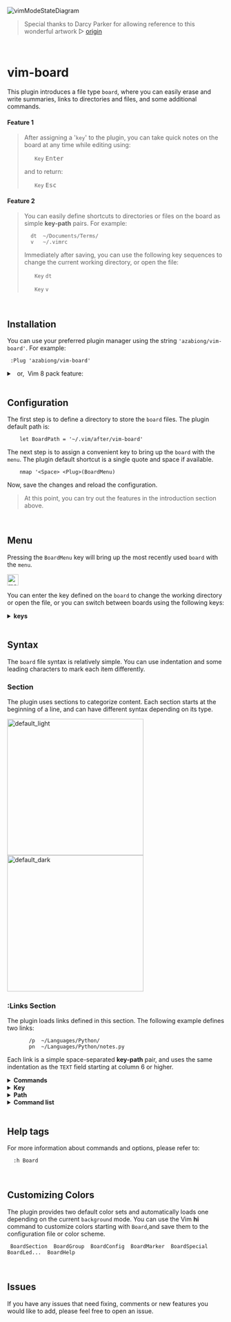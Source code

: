 <!-- https://github.com/azabiong/vim-board -->

![vimModeStateDiagram](https://rawgit.com/darcyparker/1886716/raw/vimModeStateDiagram.svg)
> Special thanks to Darcy Parker for allowing reference to this wonderful artwork ▷ [origin](https://rawgit.com/darcyparker/1886716/raw/vimModeStateDiagram.svg)

<br>

# vim-board

This plugin introduces a file type `board`, where you can easily erase and write summaries,
links to directories and files, and some additional commands.

#### Feature 1

> After assigning a '`key`' to the plugin, you can take quick notes on the board at any time while editing using:
>
> &nbsp; &nbsp; &nbsp; `Key` <kbd>Enter</kbd>
>
> and to return:
>
> &nbsp; &nbsp; &nbsp; `Key` <kbd>Esc</kbd>

#### Feature 2

> You can easily define shortcuts to directories or files on the board as simple **key-path** pairs. For example:
> ```
>   dt  ~/Documents/Terms/
>   v   ~/.vimrc
> ```
> Immediately after saving, you can use the following key sequences to change the
> current working directory, or open the file:
>
> &nbsp; &nbsp; &nbsp; `Key` `dt`
>
> &nbsp; &nbsp; &nbsp; `Key` `v`

<br>

## Installation

You can use your preferred plugin manager using the string `'azabiong/vim-board'`. For example:
```vim
 :Plug 'azabiong/vim-board'
```
<details>
<summary> &nbsp; or,&nbsp; Vim 8 pack feature: </summary>
<br>

> |Linux, Mac| Windows &nbsp;|
> |:--:|--|
> |~/.vim| ~/vimfiles|
>
> in the terminal:
> ```zsh
> cd ~/.vim && git clone --depth=1 https://github.com/azabiong/vim-board.git pack/azabiong/start/vim-board
> cd ~/.vim && vim -u NONE -c "helptags pack/azabiong/start/vim-board/doc" -c q
> ```
</details>
<br>

## Configuration

The first step is to define a directory to store the `board` files. The plugin default path is:
```vim
    let BoardPath = '~/.vim/after/vim-board'
```
The next step is to assign a convenient key to bring up the `board` with the `menu`. The plugin
default shortcut is a single quote and space if available.
```vim
    nmap '<Space> <Plug>(BoardMenu)
```
Now, save the changes and reload the configuration.

> At this point, you can try out the features in the introduction section above.

<br>

## Menu

Pressing the `BoardMenu` key will bring up the most recently used `board` with the `menu`.

<img height="26" alt="menu" src="https://user-images.githubusercontent.com/83812658/161204572-0c8f6aa7-8c0b-4fc4-b5da-82bbfb4e69e0.png"><br>

You can enter the key defined on the `board` to change the working directory or
open the file, or you can switch between boards using the following keys:

<details>
<summary><b> keys </b></summary>
<br>

  |key|function|
  |:--:|:--|
  |<kbd>Enter</kbd>|edit current board|
  |<kbd>Esc</kbd>  |return|
  |<kbd>;</kbd>    |return|
  |<kbd>Space</kbd>|scroll down|
  |<kbd>↓</kbd>    |scroll down|
  |<kbd>↑</kbd>    |scroll up|
  |<kbd>Ctrl</kbd><kbd>Space</kbd> |scroll up|
  |<kbd>-</kbd>    |switch to previous board|
  |<kbd>=</kbd>    |switch to main board|
  |<kbd>+</kbd>    |add new board|
  |<kbd>.</kbd>    |link current board|
  |<kbd>:</kbd>    |command-line mode|

For manually opened boards, you can use the `(.)link` menu with the <kbd>.</kbd> key to
activate links defined on the board.
</details>
<br>

## Syntax

The `board` file syntax is relatively simple. You can use indentation and some
leading characters to mark each item differently.

### Section

The plugin uses sections to categorize content. Each section starts at the beginning of a line,
and can have different syntax depending on its type.

<div style="display:inline-block">
<img width="316" alt="default_light" src="https://user-images.githubusercontent.com/83812658/160866907-19b697fa-c9b3-4f50-8402-33c80fdc9c26.png">
<img width="316" alt="default_dark" src="https://user-images.githubusercontent.com/83812658/160867186-d91f778d-b182-408f-9598-1ff6981b7bc5.png">
</div><br>

### :Links Section

 The plugin loads links defined in this section. The following example defines
 two links:
 ```
        /p  ~/Languages/Python/
        pn  ~/Languages/Python/notes.py
 ```

 Each link is a simple space-separated **key-path** pair, and uses the same
 indentation as the `TEXT` field starting at column 6 or higher.

<details>
<summary><b> Commands </b></summary> 
<br>

You can also add additional commands using `|` bar. For example, to update
the `NERDTree` list after changing the current working directory: 
```vim
        /p  ~/Languages/Python/ | NERDTreeCWD
```

After opening the file, to scroll line 128 to the top:
```vim
        pn  ~/Languages/Python/notes.py | 128 | normal! zt
```
When switching to another board stored in the `BoardPath` directory, you can omit
the path and specify only the file name. For example:
```vim
        'r  reference.board
        /r  ~/Reference/Code/Library/ | reference.board | Hi:load reference
```
<br>
</details>

<details>
<summary><b> Key </b></summary>
<br>

A key can consist of any combination of symbols, alphanumeric, and Unicode
characters except those that start with some predefined characters.

Available leading characters:
```
    ~!@$%^_()[]{}<>'"/?,0-9a-zA-Z and Unicode characters
```
Used in the syntax and menu:
```
    #  comment             ;  return
    :  setting             -  previous
    |  command             =  main
    *` special             +  new
    -  plain text          .  load
    &  reference           :  command
```
You can also define the same key differently on each board.

#### 🍏 &nbsp;Tip

When you suddenly have multiple to-do lists, numbering can be useful.
```vim
        t1  ~/Todo/file1 | /item | echo ' find item' 
        t2  ~/Todo/dir2/ | echo ' add file2'
```
#### Long key

You only need to enter the unique prefix part of the key. For example, if you
define a long key `xylophone` and don't have a key that starts with `xy`, you can
open the link with `xy` <kbd>Enter</kbd>.

<br>
</details>

<details>
<summary><b> Path </b></summary>
<br>

To easily define a link to a file, the plugin supports copying the current file's path to a register 
when the `menu` key is pressed (by default the `b` register) .  

To paste the path stored in register `b` in insert mode:

&nbsp; &nbsp; &nbsp; <kbd>Ctrl</kbd>+<kbd>R</kbd> `b`

<br>
</details>

<details>
<summary><b> Command list </b></summary>
<br>

**Multi-line commands** &nbsp;can be set using the leading bar `|` character.
```vim
        m   ~/directory/or_file
            | echo 'foo'
            | echo 'bar'
```
#### Stop command

To stop a long list of commands while processing, press the `menu` key and 
input <kbd>Ctrl</kbd>+<kbd>C</kbd> or an undefined key.  

#### Link reference

You can use the `&` symbol to run other links.
```vim
        N   | NERDTreeCWD
        d   ~/directory | &N
```

#### Commands only

You can also define just a list of commands.  

For example, to go back to the previous directory:
```vim
        <   | cd- | pwd
```

To copy a frequently used string to the clipboard:
```vim
        c1  | let @+ = "copy this string to the clipboard"
```

To define some input from the shell tool:
```vim
        c2  | Board* | r! echo "This is the scratchpad on the Board"
        c3  | Board* | r! curl -sI example.com
```

#### Command-line mode

When using the `|` bar character as a shell `pipe` or other meaning, you can
switch to command-line mode input by adding a `:` after the bar.

```vim
        c4  | Board* |: r! ls | wc
        c5  | Board* |: r! cat ~/.ssh/known_hosts | awk '$1 ~ /[0-9]/ { print $1; exit }'
```

</details>
<br>

## Help tags

For more information about commands and options, please refer to:
```vim
  :h Board
```

<br>

## Customizing Colors

The plugin provides two default color sets and automatically loads one depending on the current `background` mode.
You can use the Vim **hi** command to customize colors starting with `Board`,and save them to the configuration file
or color scheme.
```
 BoardSection  BoardGroup  BoardConfig  BoardMarker  BoardSpecial  BoardLed...  BoardHelp
```
<br>

## Issues

If you have any issues that need fixing, comments or new features you would like to add, please feel free to open an issue.

<br>
